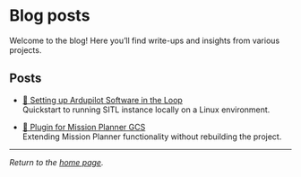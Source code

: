 # Blog posts

Welcome to the blog! Here you’ll find write-ups and insights from various projects.

## Posts

- [📡 Setting up Ardupilot Software in the Loop](blog/AP_sitl_01.md)  
  Quickstart to running SITL instance locally on a Linux environment.

- [📡 Plugin for Mission Planner GCS](blog/MP_plugins.md)  
  Extending Mission Planner functionality without rebuilding the project.

---

_Return to the [home page](index.md)._
